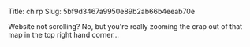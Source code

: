 Title: chirp
Slug: 5bf9d3467a9950e89b2ab66b4eeab70e

Website not scrolling? No, but you're really zooming the crap out of that map in the top right hand corner...
